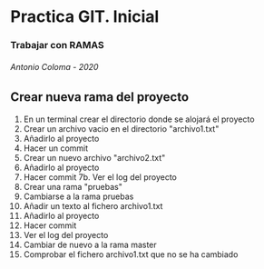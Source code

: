 #    Practica GIT. Inicial 
###  Trabajar con RAMAS
######   Antonio Coloma - 2020

## Crear nueva rama del proyecto

1. En un terminal crear el directorio donde se alojará el proyecto
2. Crear un archivo vacio en el directorio "archivo1.txt"
3. Añadirlo al proyecto 
4. Hacer un commit 
5. Crear un nuevo archivo "archivo2.txt"
6. Añadirlo al proyecto
7. Hacer commit
7b. Ver el log del proyecto
8. Crear una rama "pruebas"
9. Cambiarse a la rama pruebas
10. Añadir un texto al fichero archivo1.txt
11. Añadirlo al proyecto 
12. Hacer commit
13. Ver el log del proyecto
14. Cambiar de nuevo a la rama master
15. Comprobar el fichero archivo1.txt que no se ha cambiado

